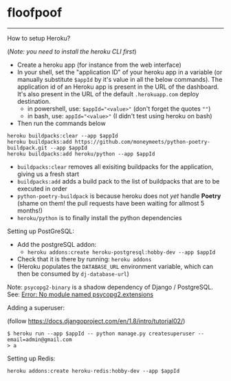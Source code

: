 # floofpoof

---

How to setup Heroku?

(_Note: you need to install the heroku CLI first_)

- Create a heroku app (for instance from the web interface)
- In your shell, set the "application ID" of your heroku app in a variable (or manually substitute `$appId` by it's value in all the below commands). The application id of an Heroku app is present in the URL of the dashboard. It's also present in the URL of the default `.herokuapp.com` deploy destination.
  - in powershell, use: `$appId="<value>"` (don't forget the quotes `""`)
  - in bash, use: `appId="<value>"` (I didn't test using heroku on bash)
- Then run the commands below

```
heroku buildpacks:clear --app $appId
heroku buildpacks:add https://github.com/moneymeets/python-poetry-buildpack.git --app $appId
heroku buildpacks:add heroku/python --app $appId
```

- `buildpacks:clear` removes all exisiting buildpacks for the application, giving us a fresh start
- `buildpacks:add` adds a build pack to the list of buildpacks that are to be executed in order
- `python-poetry-buildpack` is because heroku does not _yet_ handle **Poetry** (shame on them! the pull requests have been waiting for allmost 5 months!)
- `heroku/python` is to finally install the python dependencies

Setting up PostGreSQL:

- Add the postgreSQL addon:
  - `heroku addons:create heroku-postgresql:hobby-dev --app $appId`
- Check that it is there by running: `heroku addons`
- (Heroku populates the `DATABASE_URL` environment variable, which can then be consumed by `dj-database-url`)

Note: `psycopg2-binary` is a shadow dependency of Django / PostgreSQL. See:
[Error: No module named psycopg2.extensions](https://stackoverflow.com/a/49308720/9878263)

Adding a superuser:

(follow https://docs.djangoproject.com/en/1.8/intro/tutorial02/)

```
$ heroku run --app $appId -- python manage.py createsuperuser --email=admin@gmail.com
> a
```

Setting up Redis:

```
heroku addons:create heroku-redis:hobby-dev --app $appId
```
